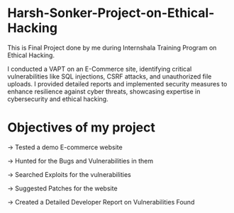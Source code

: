# Harsh-Sonker-Project-on-Ethical-Hacking
This is Final Project done by me during Internshala Training Program on Ethical Hacking.

I conducted a VAPT on an E-Commerce site, identifying critical vulnerabilities like SQL injections, CSRF attacks, and unauthorized file uploads. I provided detailed reports and implemented security measures to enhance resilience against cyber threats, showcasing expertise in cybersecurity and ethical hacking.

# Objectives of my project

 -> Tested a demo E-commerce website
 
 -> Hunted for the Bugs and Vulnerabilities in them
 
 -> Searched Exploits for the vulnerabilities
 
 -> Suggested Patches for the website
 
 -> Created a Detailed Developer Report on Vulnerabilities Found
